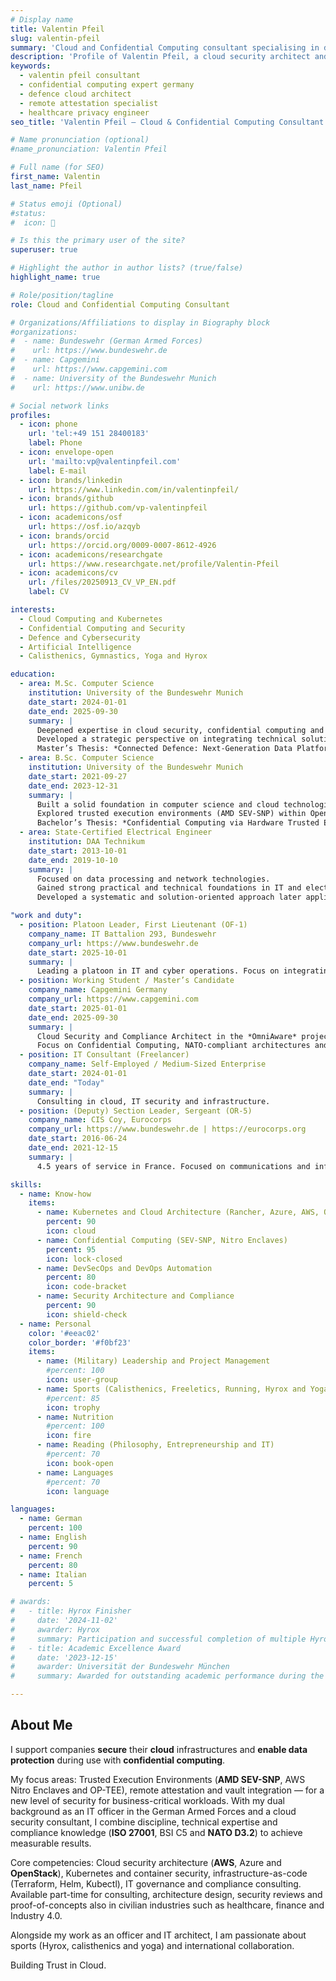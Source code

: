 ```yaml
---
# Display name
title: Valentin Pfeil
slug: valentin-pfeil
summary: 'Cloud and Confidential Computing consultant specialising in defence cloud security, remote attestation and privacy-preserving healthcare platforms.'
description: 'Profile of Valentin Pfeil, a cloud security architect and Confidential Computing expert with defence leadership experience and applied research in NATO-aligned data platforms.'
keywords:
  - valentin pfeil consultant
  - confidential computing expert germany
  - defence cloud architect
  - remote attestation specialist
  - healthcare privacy engineer
seo_title: 'Valentin Pfeil — Cloud & Confidential Computing Consultant'

# Name pronunciation (optional)
#name_pronunciation: Valentin Pfeil

# Full name (for SEO)
first_name: Valentin
last_name: Pfeil

# Status emoji (Optional)
#status:
#  icon: 🚀

# Is this the primary user of the site?
superuser: true

# Highlight the author in author lists? (true/false)
highlight_name: true

# Role/position/tagline
role: Cloud and Confidential Computing Consultant

# Organizations/Affiliations to display in Biography block
#organizations:
#  - name: Bundeswehr (German Armed Forces)
#    url: https://www.bundeswehr.de
#  - name: Capgemini
#    url: https://www.capgemini.com
#  - name: University of the Bundeswehr Munich
#    url: https://www.unibw.de

# Social network links
profiles:
  - icon: phone
    url: 'tel:+49 151 28400183'
    label: Phone
  - icon: envelope-open
    url: 'mailto:vp@valentinpfeil.com'
    label: E-mail
  - icon: brands/linkedin
    url: https://www.linkedin.com/in/valentinpfeil/
  - icon: brands/github
    url: https://github.com/vp-valentinpfeil
  - icon: academicons/osf
    url: https://osf.io/azqyb
  - icon: brands/orcid
    url: https://orcid.org/0009-0007-8612-4926
  - icon: academicons/researchgate
    url: https://www.researchgate.net/profile/Valentin-Pfeil
  - icon: academicons/cv
    url: /files/20250913_CV_VP_EN.pdf
    label: CV    

interests:
  - Cloud Computing and Kubernetes
  - Confidential Computing and Security
  - Defence and Cybersecurity
  - Artificial Intelligence
  - Calisthenics, Gymnastics, Yoga and Hyrox

education:
  - area: M.Sc. Computer Science
    institution: University of the Bundeswehr Munich
    date_start: 2024-01-01
    date_end: 2025-09-30
    summary: |
      Deepened expertise in cloud security, confidential computing and NATO-compliant architectures.  
      Developed a strategic perspective on integrating technical solutions into military and governmental structures.
      Master’s Thesis: *Connected Defence: Next-Generation Data Platform for Military Intelligence and Operations (263 p., Feb 2025 - Jun 2025)*
  - area: B.Sc. Computer Science
    institution: University of the Bundeswehr Munich
    date_start: 2021-09-27
    date_end: 2023-12-31
    summary: |
      Built a solid foundation in computer science and cloud technologies.  
      Explored trusted execution environments (AMD SEV-SNP) within OpenStack-based cloud environments.
      Bachelor’s Thesis: *Confidential Computing via Hardware Trusted Execution Environments by an OpenStack HPC capable Cloud (393 p., Sep 2023 - Jan 2024)*
  - area: State-Certified Electrical Engineer
    institution: DAA Technikum
    date_start: 2013-10-01
    date_end: 2019-10-10
    summary: |
      Focused on data processing and network technologies.  
      Gained strong practical and technical foundations in IT and electrical engineering.  
      Developed a systematic and solution-oriented approach later applied to cloud and security architectures.  

"work and duty":
  - position: Platoon Leader, First Lieutenant (OF-1)
    company_name: IT Battalion 293, Bundeswehr
    company_url: https://www.bundeswehr.de
    date_start: 2025-10-01
    summary: |
      Leading a platoon in IT and cyber operations. Focus on integrating tactical information technologies into military applications.
  - position: Working Student / Master’s Candidate
    company_name: Capgemini Germany
    company_url: https://www.capgemini.com
    date_start: 2025-01-01
    date_end: 2025-09-30
    summary: |
      Cloud Security and Compliance Architect in the *OmniAware* project.  
      Focus on Confidential Computing, NATO-compliant architectures and AWS Landing Zones.
  - position: IT Consultant (Freelancer)
    company_name: Self-Employed / Medium-Sized Enterprise
    date_start: 2024-01-01
    date_end: "Today"
    summary: |
      Consulting in cloud, IT security and infrastructure.
  - position: (Deputy) Section Leader, Sergeant (OR-5)
    company_name: CIS Coy, Eurocorps
    company_url: https://www.bundeswehr.de | https://eurocorps.org
    date_start: 2016-06-24
    date_end: 2021-12-15
    summary: |
      4.5 years of service in France. Focused on communications and information systems in an international NATO/EU environment.

skills:
  - name: Know-how
    items:
      - name: Kubernetes and Cloud Architecture (Rancher, Azure, AWS, OpenStack)
        percent: 90
        icon: cloud
      - name: Confidential Computing (SEV-SNP, Nitro Enclaves)
        percent: 95
        icon: lock-closed
      - name: DevSecOps and DevOps Automation
        percent: 80
        icon: code-bracket
      - name: Security Architecture and Compliance
        percent: 90
        icon: shield-check
  - name: Personal
    color: '#eeac02'
    color_border: '#f0bf23'
    items:
      - name: (Military) Leadership and Project Management
        #percent: 100
        icon: user-group
      - name: Sports (Calisthenics, Freeletics, Running, Hyrox and Yoga)
        #percent: 85
        icon: trophy
      - name: Nutrition
        #percent: 100
        icon: fire
      - name: Reading (Philosophy, Entrepreneurship and IT)
        #percent: 70
        icon: book-open
      - name: Languages
        #percent: 70
        icon: language

languages:
  - name: German
    percent: 100
  - name: English
    percent: 90
  - name: French
    percent: 80
  - name: Italian
    percent: 5

# awards:
#   - title: Hyrox Finisher
#     date: '2024-11-02'
#     awarder: Hyrox
#     summary: Participation and successful completion of multiple Hyrox events.
#   - title: Academic Excellence Award
#     date: '2023-12-15'
#     awarder: Universität der Bundeswehr München
#     summary: Awarded for outstanding academic performance during the Bachelor’s degree.

---
```


## About Me

I support companies **secure** their **cloud** infrastructures and **enable data protection** during use with **confidential computing**.

My focus areas: Trusted Execution Environments (**AMD SEV-SNP**, AWS Nitro Enclaves and OP-TEE), remote attestation and vault integration — for a new level of security for business-critical workloads.
With my dual background as an IT officer in the German Armed Forces and a cloud security consultant, I combine discipline, technical expertise and compliance knowledge (**ISO 27001**, BSI C5 and **NATO D3.2**) to achieve measurable results.

Core competencies: Cloud security architecture (**AWS**, Azure and **OpenStack**), Kubernetes and container security, infrastructure-as-code (Terraform, Helm, Kubectl), IT governance and compliance consulting.
Available part-time for consulting, architecture design, security reviews and proof-of-concepts also in civilian industries such as healthcare, finance and Industry 4.0.

Alongside my work as an officer and IT architect, I am passionate about sports (Hyrox, calisthenics and yoga) and international collaboration.

Building Trust in Cloud.